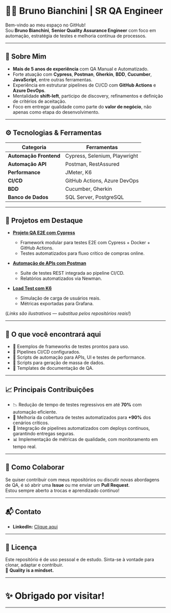# 👨‍💻 Bruno Bianchini | SR QA Engineer

Bem-vindo ao meu espaço no GitHub!  
Sou **Bruno Bianchini**, **Senior Quality Assurance Engineer** com foco em automação, estratégia de testes e melhoria contínua de processos.

---

## 🚀 Sobre Mim

- **Mais de 5 anos de experiência** com QA Manual e Automatizado.
- Forte atuação com **Cypress**, **Postman**, **Gherkin**, **BDD**, **Cucumber**, **JavaScript**, entre outras ferramentas.
- Experiência em estruturar pipelines de CI/CD com **GitHub Actions** e **Azure DevOps**.
- Mentalidade **shift-left**, participo de discovery, refinamentos e definição de critérios de aceitação.
- Foco em entregar qualidade como parte do **valor de negócio**, não apenas como etapa do desenvolvimento.

---

## ⚙️ Tecnologias & Ferramentas

| Categoria            | Ferramentas |
| -------------------- | ------------ |
| **Automação Frontend** | Cypress, Selenium, Playwright |
| **Automação API**      | Postman, RestAssured |
| **Performance**        | JMeter, K6 |
| **CI/CD**              | GitHub Actions, Azure DevOps |
| **BDD**                | Cucumber, Gherkin |
| **Banco de Dados**     | SQL Server, PostgreSQL |

---

## 📂 Projetos em Destaque

- **[Projeto QA E2E com Cypress](#)**  
  - Framework modular para testes E2E com Cypress + Docker + GitHub Actions.
  - Testes automatizados para fluxo crítico de compras online.

- **[Automação de APIs com Postman](#)**  
  - Suite de testes REST integrada ao pipeline CI/CD.
  - Relatórios automatizados via Newman.

- **[Load Test com K6](#)**  
  - Simulação de carga de usuários reais.
  - Métricas exportadas para Grafana.

(*Links são ilustrativos — substitua pelos repositórios reais!*)

---

## 🎯 O que você encontrará aqui

- 📌 Exemplos de frameworks de testes prontos para uso.
- 📌 Pipelines CI/CD configurados.
- 📌 Scripts de automação para APIs, UI e testes de performance.
- 📌 Scripts para geração de massa de dados.
- 📌 Templates de documentação de QA.

---

## 📈 Principais Contribuições

- 📉 Redução de tempo de testes regressivos em até **70%** com automação eficiente.
- 🔑 Melhoria da cobertura de testes automatizados para **+90%** dos cenários críticos.
- 🚀 Integração de pipelines automatizados com deploys contínuos, garantindo entregas seguras.
- 📊 Implementação de métricas de qualidade, com monitoramento em tempo real.

---

## 🤝 Como Colaborar

Se quiser contribuir com meus repositórios ou discutir novas abordagens de QA, é só abrir uma **Issue** ou me enviar um **Pull Request**.  
Estou sempre aberto a trocas e aprendizado contínuo!

---

## 📬 Contato

- **LinkedIn:** [Clique aqui](https://www.linkedin.com/in/bianchinibruno)

---

## 📑 Licença

Este repositório é de uso pessoal e de estudo. Sinta-se à vontade para clonar, adaptar e contribuir.  
🚀 **Quality is a mindset.**

---

# ✨ Obrigado por visitar!

---
